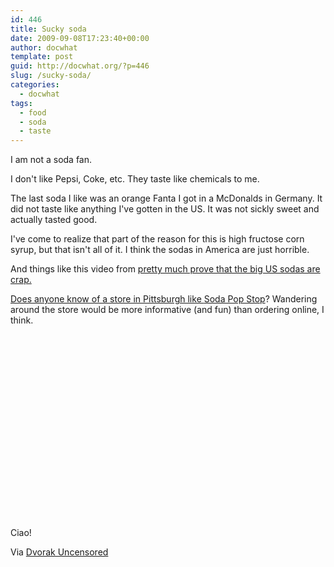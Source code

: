 ```yaml
---
id: 446
title: Sucky soda
date: 2009-09-08T17:23:40+00:00
author: docwhat
template: post
guid: http://docwhat.org/?p=446
slug: /sucky-soda/
categories:
  - docwhat
tags:
  - food
  - soda
  - taste
---
```

I am not a soda fan.

I don't like Pepsi, Coke, etc.  They taste like chemicals to me.

The last soda I like was an orange Fanta I got in a McDonalds in Germany.  It did not taste like anything I've gotten in the US.  It was not sickly sweet and actually tasted good.

I've come to realize that part of the reason for this is high fructose corn syrup, but that isn't all of it.  I think the sodas in America are just horrible.

And things like this video from <a href="http://chow.com/"> pretty much prove that the big US sodas are crap.

Does anyone know of a store in Pittsburgh like </a><a href="http://www.sodapopstop.com/">Soda Pop Stop</a>?  Wandering around the store would be more informative (and fun) than ordering online, I think.

<object width="480" height="295"><param name="movie" value="http://www.youtube.com/v/gPbh6Ru7VVM&hl=en&fs=1&"></param><param name="allowFullScreen" value="true"></param><param name="allowscriptaccess" value="always"></param><embed src="http://www.youtube.com/v/gPbh6Ru7VVM&hl=en&fs=1&" type="application/x-shockwave-flash" allowscriptaccess="always" allowfullscreen="true" width="480" height="295"></embed></object>

Ciao!

Via <a href="http://www.dvorak.org/blog/2009/08/30/indictment-of-coke-pepsi-and-big-business-an-incredible-video/">Dvorak Uncensored</a>